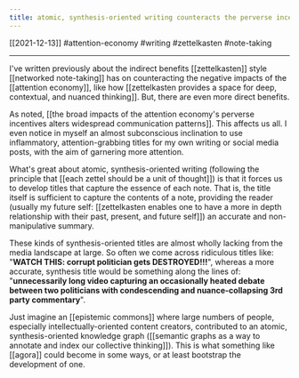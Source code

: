 ```yaml
---
title: atomic, synthesis-oriented writing counteracts the perverse incentives of the attention economy
---
```

[[2021-12-13]]
#attention-economy #writing #zettelkasten #note-taking 

---
I've written previously about the indirect benefits [[zettelkasten]] style [[networked note-taking]] has on counteracting the negative impacts of the [[attention economy]], like how [[zettelkasten provides a space for deep, contextual, and nuanced thinking]]. But, there are even more direct benefits.

As noted, [[the broad impacts of the attention economy's perverse incentives alters widespread communication patterns]]. This affects us all. I even notice in myself an almost subconscious inclination to use inflammatory, attention-grabbing titles for my own writing or social media posts, with the aim of garnering more attention.

What's great about atomic, synthesis-oriented writing (following the principle that [[each zettel should be a unit of thought]]) is that it forces us to develop titles that capture the essence of each note. That is, the title itself is sufficient to capture the contents of a note, providing the reader (usually my future self: [[zettelkasten enables one to have a more in depth relationship with their past, present, and future self]]) an accurate and non-manipulative summary.

These kinds of synthesis-oriented titles are almost wholly lacking from the media landscape at large. So often we come across ridiculous titles like: "**WATCH THIS: corrupt politician gets DESTROYED!!!**", whereas a more accurate, synthesis title would be something along the lines of: "**unnecessarily long video capturing an occasionally heated debate between two politicians with condescending and nuance-collapsing 3rd party commentary**".

Just imagine an [[epistemic commons]] where large numbers of people, especially intellectually-oriented content creators, contributed to an atomic, synthesis-oriented knowledge graph ([[semantic graphs as a way to annotate and index our collective thinking]]). This is what something like [[agora]] could become in some ways, or at least bootstrap the development of one.